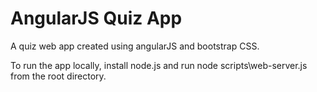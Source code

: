 AngularJS Quiz App
============

A quiz web app created using angularJS and bootstrap CSS.

To run the app locally, install node.js and run node scripts\web-server.js from the root directory.
